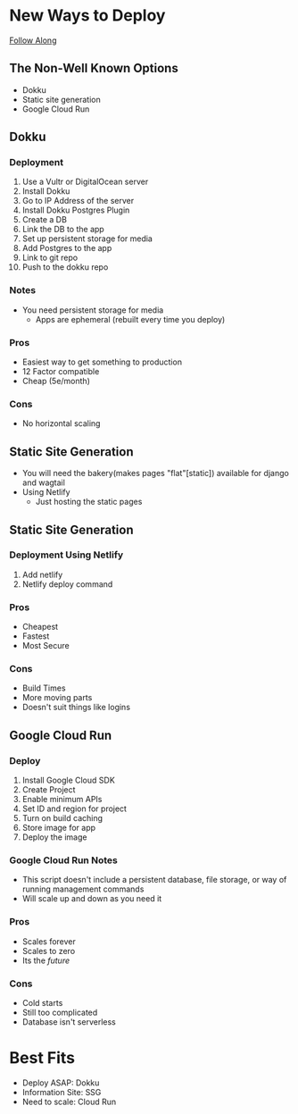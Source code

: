 # New Ways to Deploy

[Follow Along](https://gist.github.com/tomdyson/025be30855262287ae048bf4371d26f8)

## The Non-Well Known Options

- Dokku
- Static site generation
- Google Cloud Run

## Dokku

### Deployment

1. Use a Vultr or DigitalOcean server
1. Install Dokku
1. Go to IP Address of the server
1. Install Dokku Postgres Plugin
1. Create a DB
1. Link the DB to the app
1. Set up persistent storage for media
1. Add Postgres to the app
1. Link to git repo
1. Push to the dokku repo


### Notes

- You need persistent storage for media
    - Apps are ephemeral (rebuilt every time you deploy)
    
### Pros
- Easiest way to get something to production
- 12 Factor compatible
- Cheap (5e/month)

### Cons
- No horizontal scaling
    
## Static Site Generation

- You will need the bakery(makes pages "flat"[static]) available for django and wagtail
- Using Netlify
    - Just hosting the static pages

## Static Site Generation

### Deployment Using Netlify

1. Add netlify
1. Netlify deploy command

### Pros
- Cheapest
- Fastest
- Most Secure

### Cons

- Build Times
- More moving parts
- Doesn't suit things like logins

## Google Cloud Run

### Deploy
    
1. Install Google Cloud SDK
1. Create Project
1. Enable minimum APIs
1. Set ID and region for project
1. Turn on build caching
1. Store image for app
1. Deploy the image

### Google Cloud Run Notes

- This script doesn't include a persistent database, file storage, or way of running management commands
- Will scale up and down as you need it

### Pros

- Scales forever
- Scales to zero
- Its the *future*

### Cons

- Cold starts
- Still too complicated
- Database isn't serverless


# Best Fits

- Deploy ASAP: Dokku
- Information Site: SSG
- Need to scale: Cloud Run
